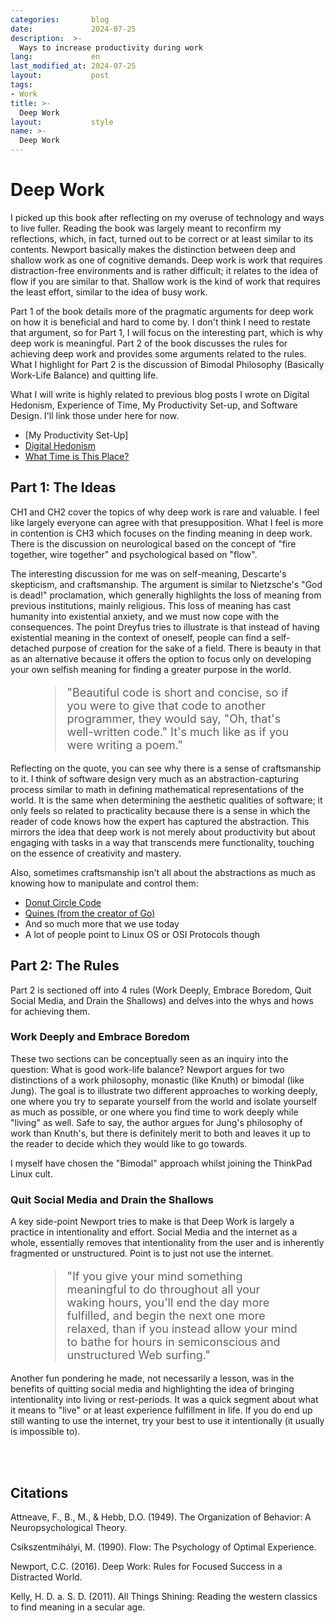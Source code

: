 ```yaml
---
categories:       blog
date:             2024-07-25
description:  >-
  Ways to increase productivity during work
lang:             en
last_modified_at: 2024-07-25
layout:           post
tags:
- Work
title: >-
  Deep Work
layout:           style
name: >-
  Deep Work
---
```


# Deep Work

I picked up this book after reflecting on my overuse of technology and ways to live fuller. Reading the book was largely meant to reconfirm my reflections, which, in fact, turned out to be correct or at least similar to its contents. Newport basically makes the distinction between deep and shallow work as one of cognitive demands. Deep work is work that requires distraction-free environments and is rather difficult; it relates to the idea of flow if you are similar to that. Shallow work is the kind of work that requires the least effort, similar to the idea of busy work. 

Part 1 of the book details more of the pragmatic arguments for deep work on how it is beneficial and hard to come by. I don't think I need to restate that argument, so for Part 1, I will focus on the interesting part, which is why deep work is meaningful. Part 2 of the book discusses the rules for achieving deep work and provides some arguments related to the rules. What I highlight for Part 2 is the discussion of Bimodal Philosophy (Basically Work-Life Balance) and quitting life.

What I will write is highly related to previous blog posts I wrote on Digital Hedonism, Experience of Time, My Productivity Set-up, and Software Design. 
I'll link those under here for now.
* [My Productivity Set-Up]
* [Digital Hedonism](https://blog.yougao.dev/life/digital-hedonism/)
* [What Time is This Place?](https://blog.yougao.dev/books/what-time-is-this-place/)

## Part 1: The Ideas

CH1 and CH2 cover the topics of why deep work is rare and valuable. I feel like largely everyone can agree with that presupposition. What I feel is more in contention is CH3 which focuses on the finding meaning in deep work. There is the discussion on neurological based on the concept of "fire together, wire together" and psychological based on "flow". 

The interesting discussion for me was on self-meaning, Descarte's skepticism, and craftsmanship. The argument is similar to Nietzsche's "God is dead!" proclamation, which generally highlights the loss of meaning from previous institutions, mainly religious. This loss of meaning has cast humanity into existential anxiety, and we must now cope with the consequences. The point Dreyfus tries to illustrate is that instead of having existential meaning in the context of oneself, people can find a self-detached purpose of creation for the sake of a field. There is beauty in that as an alternative because it offers the option to focus only on developing your own selfish meaning for finding a greater purpose in the world. 


<figure class="container-lg my-6" style="padding: 0;">
 <blockquote class="blockquote" style="font-size: 18px;">
 <p> "Beautiful code is short and concise, so if you were to give that code to another programmer, they would say, "Oh, that's well-written code." It's much like as if you were writing a poem." </p>
 </blockquote>
</figure>


Reflecting on the quote, you can see why there is a sense of craftsmanship to it. I think of software design very much as an abstraction-capturing process similar to math in defining mathematical representations of the world. It is the same when determining the aesthetic qualities of software; it only feels so related to practicality because there is a sense in which the reader of code knows how the expert has captured the abstraction. This mirrors the idea that deep work is not merely about productivity but about engaging with tasks in a way that transcends mere functionality, touching on the essence of creativity and mastery. 

Also, sometimes craftsmanship isn't all about the abstractions as much as knowing how to manipulate and control them:
- [Donut Circle Code](https://www.a1k0n.net/2011/07/20/donut-math.html)
- [Quines (from the creator of Go)](https://github.com/rsc/quine)
- And so much more that we use today
- A lot of people point to Linux OS or OSI Protocols though

## Part 2: The Rules

Part 2 is sectioned off into 4 rules (Work Deeply, Embrace Boredom, Quit Social Media, and Drain the Shallows) and delves into the whys and hows for achieving them.

### Work Deeply and Embrace Boredom

These two sections can be conceptually seen as an inquiry into the question: What is good work-life balance? Newport argues for two distinctions of a work philosophy, monastic (like Knuth) or bimodal (like Jung). The goal is to illustrate two different approaches to working deeply, one where you try to separate yourself from the world and isolate yourself as much as possible, or one where you find time to work deeply while "living" as well. Safe to say, the author argues for Jung's philosophy of work than Knuth's, but there is definitely merit to both and leaves it up to the reader to decide which they would like to go towards.

I myself have chosen the "Bimodal" approach whilst joining the ThinkPad Linux cult.

### Quit Social Media and Drain the Shallows

A key side-point Newport tries to make is that Deep Work is largely a practice in intentionality and effort. Social Media and the internet as a whole, essentially removes that intentionality from the user and is inherently fragmented or unstructured. Point is to just not use the internet.


<figure class="container-lg my-6" style="padding: 0;">
 <blockquote class="blockquote" style="font-size: 18px;">
 <p> "If you give your mind something meaningful to do throughout all your waking hours, you'll end the day more fulfilled, and begin the next one more relaxed, than if you instead allow your mind to bathe for hours in semiconscious and unstructured Web surfing." </p>
 </blockquote>
</figure>


Another fun pondering he made, not necessarily a lesson, was in the benefits of quitting social media and highlighting the idea of bringing intentionality into living or rest-periods. It was a quick segment about what it means to "live" or at least experience fulfillment in life. If you do end up still wanting to use the internet, try your best to use it intentionally (it usually is impossible to).

<br/><br/>

## Citations

Attneave, F., B., M., & Hebb, D.O. (1949). The Organization of Behavior: A Neuropsychological Theory.

Csíkszentmihályi, M. (1990). Flow: The Psychology of Optimal Experience.

Newport, C.C. (2016). Deep Work: Rules for Focused Success in a Distracted World.

Kelly, H. D. a. S. D. (2011). All Things Shining: Reading the western classics to find meaning in a secular age. 
